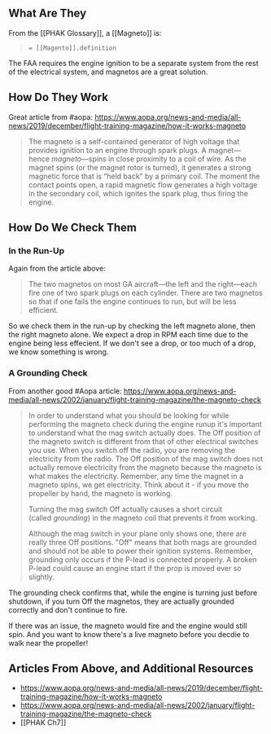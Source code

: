 ## What Are They
From the [[PHAK Glossary]], a [[Magneto]] is:

> `= [[Magento]].definition`

The FAA requires the engine ignition to be a separate system from the rest of the electrical system, and magnetos are a great solution.

## How Do They Work
Great article from #aopa: https://www.aopa.org/news-and-media/all-news/2019/december/flight-training-magazine/how-it-works-magneto
> The magneto is a self-contained generator of high voltage that provides ignition to an engine through spark plugs. A magnet—hence _magneto_—spins in close proximity to a coil of wire. As the magnet spins (or the magnet rotor is turned), it generates a strong magnetic force that is “held back” by a primary coil. The moment the contact points open, a rapid magnetic flow generates a high voltage in the secondary coil, which ignites the spark plug, thus firing the engine.

## How Do We Check Them
### In the Run-Up
Again from the article above:
> The two magnetos on most GA aircraft—the left and the right—each fire one of two spark plugs on each cylinder. There are two magnetos so that if one fails the engine continues to run, but will be less efficient.

So we check them in the run-up by checking the left magneto alone, then the right magneto alone. We expect a drop in RPM each time due to the engine being less effecient. If we don't see a drop, or too much of a drop, we know something is wrong.

### A Grounding Check
From another good #Aopa article: https://www.aopa.org/news-and-media/all-news/2002/january/flight-training-magazine/the-magneto-check
> In order to understand what you should be looking for while performing the magneto check during the engine runup it's important to understand what the mag switch actually does. The Off position of the magneto switch is different from that of other electrical switches you use. When you switch off the radio, you are removing the electricity from the radio. The Off position of the mag switch does not actually remove electricity from the magneto because the magneto is what makes the electricity. Remember, any time the magnet in a magneto spins, we get electricity. Think about it - if you move the propeller by hand, the magneto is working.
> 
> Turning the mag switch Off actually causes a short circuit (called _grounding_) in the magneto coil that prevents it from working.
> 
> Although the mag switch in your plane only shows one, there are really three Off positions. "Off" means that both mags are grounded and should not be able to power their ignition systems. Remember, grounding only occurs if the P-lead is connected properly. A broken P-lead could cause an engine start if the prop is moved ever so slightly.

The grounding check confirms that, while the engine is turning just before shutdown, if you turn Off the magnetos, they are actually grounded correctly and don't continue to fire. 

If there was an issue, the magneto would fire and the engine would still spin. And you want to know there's a live magneto before you decdie to walk near the propeller!

## Articles From Above, and Additional Resources
- https://www.aopa.org/news-and-media/all-news/2019/december/flight-training-magazine/how-it-works-magneto
- https://www.aopa.org/news-and-media/all-news/2002/january/flight-training-magazine/the-magneto-check
- [[PHAK Ch7]]